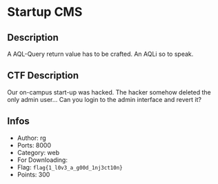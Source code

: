 Startup CMS
===========

## Description
A AQL-Query return value has to be crafted. An AQLi so to speak.

## CTF Description

Our on-campus start-up was hacked. The hacker somehow deleted the only admin user... Can you login to the admin interface and revert it?

## Infos

* Author: rg
* Ports: 8000
* Category: web
* For Downloading: 
* Flag: `flag{1_l0v3_a_g00d_1nj3ct10n}`
* Points: 300
